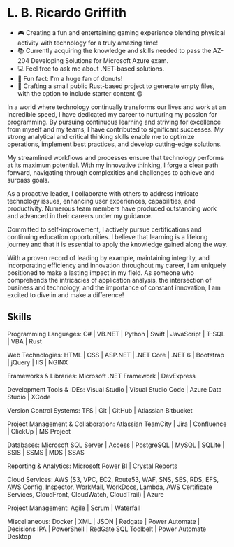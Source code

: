 # L. B. Ricardo Griffith

<!--
**lbrgriffith/lbrgriffith** is a ✨ _special_ ✨ repository because its `README.md` (this file) appears on your GitHub profile.

Here are some ideas to get you started:
-->
- 🎮 Creating a fun and entertaining gaming experience blending physical activity with technology for a truly amazing time!
- 📚 Currently acquiring the knowledge and skills needed to pass the AZ-204 Developing Solutions for Microsoft Azure exam.
- 💻 Feel free to ask me about .NET-based solutions.
- 🍩 Fun fact: I'm a huge fan of donuts!
- 📄 Crafting a small public Rust-based project to generate empty files, with the option to include starter content 😄

In a world where technology continually transforms our lives and work at an incredible speed, I have dedicated my career to nurturing my passion for programming. By pursuing continuous learning and striving for excellence from myself and my teams, I have contributed to significant successes. My strong analytical and critical thinking skills enable me to optimize operations, implement best practices, and develop cutting-edge solutions.

My streamlined workflows and processes ensure that technology performs at its maximum potential. With my innovative thinking, I forge a clear path forward, navigating through complexities and challenges to achieve and surpass goals.

As a proactive leader, I collaborate with others to address intricate technology issues, enhancing user experiences, capabilities, and productivity. Numerous team members have produced outstanding work and advanced in their careers under my guidance.

Committed to self-improvement, I actively pursue certifications and continuing education opportunities. I believe that learning is a lifelong journey and that it is essential to apply the knowledge gained along the way.

With a proven record of leading by example, maintaining integrity, and incorporating efficiency and innovation throughout my career, I am uniquely positioned to make a lasting impact in my field. As someone who comprehends the intricacies of application analysis, the intersection of business and technology, and the importance of constant innovation, I am excited to dive in and make a difference!

## Skills

Programming Languages: C# | VB.NET | Python | Swift | JavaScript | T-SQL | VBA | Rust

Web Technologies: HTML | CSS | ASP.NET | .NET Core | .NET 6 | Bootstrap | jQuery | IIS | NGINX

Frameworks & Libraries: Microsoft .NET Framework | DevExpress

Development Tools & IDEs: Visual Studio | Visual Studio Code | Azure Data Studio | XCode 

Version Control Systems: TFS | Git | GitHub | Atlassian Bitbucket

Project Management & Collaboration: Atlassian TeamCity | Jira | Confluence | ClickUp | MS Project

Databases: Microsoft SQL Server | Access | PostgreSQL | MySQL | SQLite | SSIS | SSMS | MDS | SSAS

Reporting & Analytics: Microsoft Power BI | Crystal Reports

Cloud Services: AWS (S3, VPC, EC2, Route53, WAF, SNS, SES, RDS, EFS, AWS Config, Inspector, WorkMail, WorkDocs, Lambda, AWS Certificate Services, CloudFront, CloudWatch, CloudTrail) | Azure

Project Management: Agile | Scrum | Waterfall

Miscellaneous: Docker | XML | JSON | Redgate | Power Automate | Decisions IPA | PowerShell | RedGate SQL Toolbelt | Power Automate Desktop
